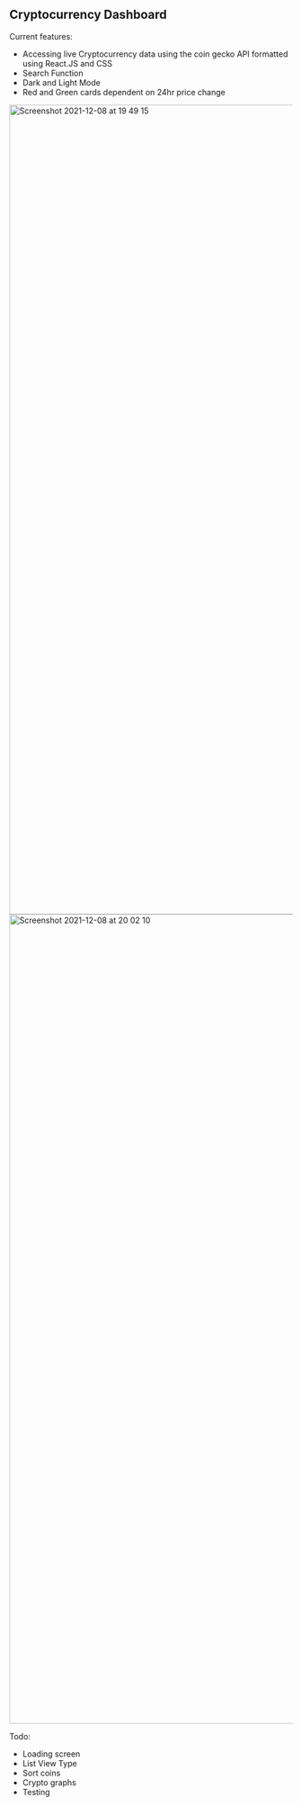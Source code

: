 ## Cryptocurrency Dashboard

Current features: 
- Accessing live Cryptocurrency data using the coin gecko API formatted using React.JS and CSS 
- Search Function
- Dark and Light Mode 
- Red and Green cards dependent on 24hr price change


<img width="1440" alt="Screenshot 2021-12-08 at 19 49 15" src="https://user-images.githubusercontent.com/68692361/145274513-1ae0d3e3-c1f3-4d9b-b5a7-6c3d2a37f2fe.png">
<img width="1440" alt="Screenshot 2021-12-08 at 20 02 10" src="https://user-images.githubusercontent.com/68692361/145276205-0539929a-946e-4b59-861e-d34546e592ad.png">

Todo: 
- Loading screen
- List View Type 
- Sort coins
- Crypto graphs
- Testing
